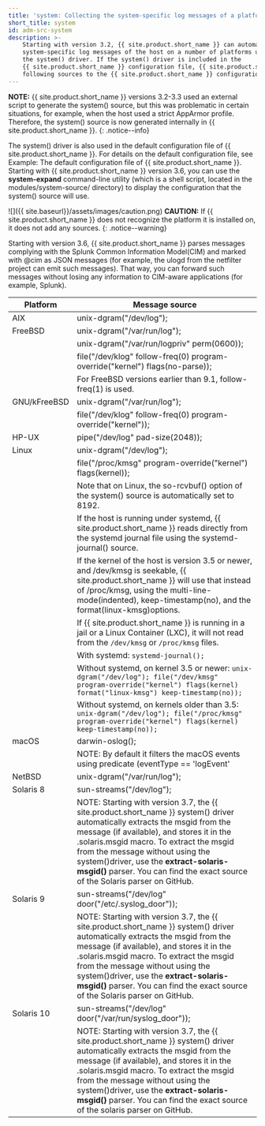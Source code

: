 ```yaml
---
title: 'system: Collecting the system-specific log messages of a platform'
short_title: system
id: adm-src-system
description: >-
    Starting with version 3.2, {{ site.product.short_name }} can automatically collect the
    system-specific log messages of the host on a number of platforms using
    the system() driver. If the system() driver is included in the
    {{ site.product.short_name }} configuration file, {{ site.product.short_name }} automatically adds the
    following sources to the {{ site.product.short_name }} configuration.
---
```


**NOTE:** {{ site.product.short_name }} versions 3.2-3.3 used an external script to generate
the system() source, but this was problematic in certain situations, for
example, when the host used a strict AppArmor profile. Therefore, the
system() source is now generated internally in {{ site.product.short_name }}.
{: .notice--info}

The system() driver is also used in the default configuration file of
{{ site.product.short_name }}. For details on the default configuration file, see
Example: The default configuration file of {{ site.product.short_name }}. Starting with {{ site.product.short_name }} version 3.6, you can use the **system-expand**
command-line utility (which is a shell script, located in the
modules/system-source/ directory) to display the configuration that the
system() source will use.

![]({{ site.baseurl}}/assets/images/caution.png) **CAUTION:**
If {{ site.product.short_name }} does not recognize the platform it is installed on, it does not
add any sources.
{: .notice--warning}

Starting with version 3.6, {{ site.product.short_name }} parses messages complying with
the Splunk Common Information Model(CIM)
and marked with @cim as JSON messages (for example, the ulogd from the
netfilter project can emit such messages). That way, you can forward
such messages without losing any information to CIM-aware applications
(for example, Splunk).

| Platform     | Message source                                       |
|---|---|
| AIX          |     unix-dgram("/dev/log");                          |
| FreeBSD      |     unix-dgram("/var/run/log");                      |
|              |     unix-dgram("/var/run/logpriv" perm(0600));       |
|              |     file("/dev/klog" follow-freq(0) program-override("kernel") flags(no-parse)); |
|              | For FreeBSD versions earlier than 9.1, follow-freq(1) is used.                              |
| GNU/kFreeBSD |     unix-dgram("/var/run/log");                      |
|              |     file("/dev/klog" follow-freq(0) program-override("kernel")); |
| HP-UX        |     pipe("/dev/log" pad-size(2048));                 |
| Linux        |     unix-dgram("/dev/log");                          |
|              |     file("/proc/kmsg" program-override("kernel") flags(kernel)); |
|              | Note that on Linux, the so-rcvbuf() option of the system() source is automatically set to 8192.        |
|              | If the host is running under systemd, {{ site.product.short_name }} reads directly from the systemd journal file using the systemd-journal() source.                        |
|              | If the kernel of the host is version 3.5 or newer, and /dev/kmsg is seekable, {{ site.product.short_name }} will use that instead of /proc/kmsg, using the multi-line-mode(indented), keep-timestamp(no), and the format(linux-kmsg)options.                      |
|              |If {{ site.product.short_name }} is running in a jail or a Linux Container (LXC), it will not read from the `/dev/kmsg` or `/proc/kmsg` files.
|              |With systemd: `systemd-journal();`
|              |Without systemd, on kernel 3.5 or newer: `unix-dgram("/dev/log"); file("/dev/kmsg" program-override("kernel") flags(kernel) format("linux-kmsg") keep-timestamp(no));`
|              |Without systemd, on kernels older than 3.5: `unix-dgram("/dev/log"); file("/proc/kmsg" program-override("kernel") flags(kernel) keep-timestamp(no));`
| macOS        |     darwin-oslog();      |
|              | NOTE: By default it filters the macOS events using predicate (eventType == 'logEvent' || eventType == 'lossEvent' || eventType == 'stateEvent' || eventType == 'userActionEvent') && (logType != 'debug'). For more filtering options and for the details, see darwin-oslog() source options. |
| NetBSD       |     unix-dgram("/var/run/log");                      |
| Solaris 8    |     sun-streams("/dev/log");                         |
|              | NOTE: Starting with version 3.7, the {{ site.product.short_name }} system() driver automatically extracts the msgid  from the message (if available), and stores it in the .solaris.msgid macro. To extract the msgid from the message without using the system()driver, use the **extract-solaris-msgid()** parser. You can find the exact source of the Solaris parser on GitHub. |
| Solaris 9    | sun-streams("/dev/log" door("/etc/.syslog_door")); |
|              | NOTE: Starting with version 3.7, the {{ site.product.short_name }} system() driver automatically extracts the msgid  from the message (if available), and stores it in the .solaris.msgid macro. To extract the msgid from the message without using the system()driver, use the **extract-solaris-msgid()** parser. You can find the exact source of the Solaris parser on GitHub. |
| Solaris 10   |  sun-streams("/dev/log" door("/var/run/syslog_door")); |
|              | NOTE: Starting with version 3.7, the {{ site.product.short_name }} system() driver automatically extracts the msgid  from the message (if available), and stores it in the .solaris.msgid macro. To extract the msgid from the message without using the system()driver, use the **extract-solaris-msgid()** parser. You can find the exact source of the solaris parser on GitHub. |
